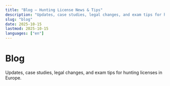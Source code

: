 ```yaml
---
title: "Blog — Hunting License News & Tips"
description: "Updates, case studies, legal changes, and exam tips for hunting licenses in Europe."
slug: "blog"
date: 2025-10-15
lastmod: 2025-10-15
languages: ["en"]
---
```


# Blog

Updates, case studies, legal changes, and exam tips for hunting licenses in Europe.
